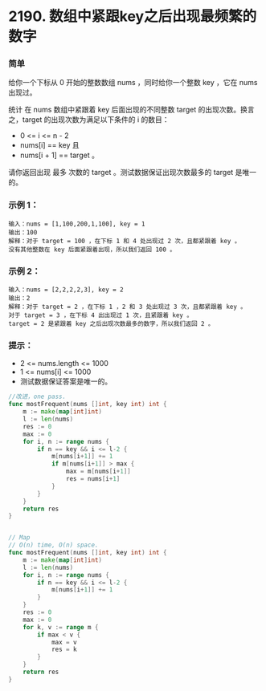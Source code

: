 # 2190. 数组中紧跟key之后出现最频繁的数字

### 简单

给你一个下标从 0 开始的整数数组 nums ，同时给你一个整数 key ，它在 nums 出现过。

统计 在 nums 数组中紧跟着 key 后面出现的不同整数 target 的出现次数。换言之，target 的出现次数为满足以下条件的 i 的数目：

- 0 <= i <= n - 2
- nums[i] == key 且
- nums[i + 1] == target 。

请你返回出现 最多 次数的 target 。测试数据保证出现次数最多的 target 是唯一的。

### 示例 1：

	输入：nums = [1,100,200,1,100], key = 1
	输出：100
	解释：对于 target = 100 ，在下标 1 和 4 处出现过 2 次，且都紧跟着 key 。
	没有其他整数在 key 后面紧跟着出现，所以我们返回 100 。

### 示例 2：

	输入：nums = [2,2,2,2,3], key = 2
	输出：2
	解释：对于 target = 2 ，在下标 1 ，2 和 3 处出现过 3 次，且都紧跟着 key 。
	对于 target = 3 ，在下标 4 出出现过 1 次，且紧跟着 key 。
	target = 2 是紧跟着 key 之后出现次数最多的数字，所以我们返回 2 。

### 提示：
- 2 <= nums.length <= 1000
- 1 <= nums[i] <= 1000
- 测试数据保证答案是唯一的。

```go
//改进，one pass.
func mostFrequent(nums []int, key int) int {
	m := make(map[int]int)
	l := len(nums)
	res := 0
	max := 0
	for i, n := range nums {
		if n == key && i <= l-2 {
			m[nums[i+1]] += 1
			if m[nums[i+1]] > max {
				max = m[nums[i+1]]
				res = nums[i+1]
			}
		}
	}
	return res
}


// Map
// O(n) time, O(n) space.
func mostFrequent(nums []int, key int) int {
	m := make(map[int]int)
	l := len(nums)
	for i, n := range nums {
		if n == key && i <= l-2 {
			m[nums[i+1]] += 1
		}
	}
	res := 0
	max := 0
	for k, v := range m {
		if max < v {
			max = v
			res = k
		}
	}
	return res
}
```
